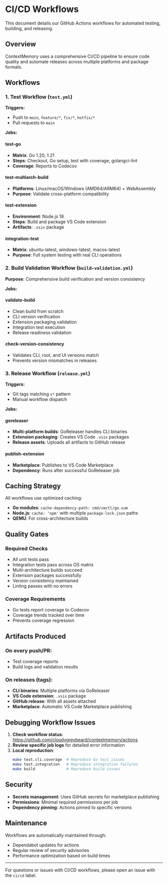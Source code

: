 # CI/CD Workflows

This document details our GitHub Actions workflows for automated testing, building, and releasing.

## Overview

ContextMemory uses a comprehensive CI/CD pipeline to ensure code quality and automate releases across multiple platforms and package formats.

## Workflows

### 1. Test Workflow (`test.yml`)

**Triggers:**
- Push to `main`, `feature/*`, `fix/*`, `hotfix/*`
- Pull requests to `main`

**Jobs:**

#### test-go
- **Matrix**: Go 1.20, 1.21
- **Steps**: Checkout, Go setup, test with coverage, golangci-lint
- **Coverage**: Reports to Codecov

#### test-multiarch-build  
- **Platforms**: Linux/macOS/Windows (AMD64/ARM64) + WebAssembly
- **Purpose**: Validate cross-platform compatibility

#### test-extension
- **Environment**: Node.js 18
- **Steps**: Build and package VS Code extension
- **Artifacts**: `.vsix` package

#### integration-test
- **Matrix**: ubuntu-latest, windows-latest, macos-latest
- **Purpose**: Full system testing with real CLI operations

### 2. Build Validation Workflow (`build-validation.yml`)

**Purpose**: Comprehensive build verification and version consistency

**Jobs:**

#### validate-build
- Clean build from scratch
- CLI version verification
- Extension packaging validation
- Integration test execution
- Release readiness validation

#### check-version-consistency
- Validates CLI, root, and UI versions match
- Prevents version mismatches in releases

### 3. Release Workflow (`release.yml`)

**Triggers:**
- Git tags matching `v*` pattern
- Manual workflow dispatch

**Jobs:**

#### goreleaser
- **Multi-platform builds**: GoReleaser handles CLI binaries
- **Extension packaging**: Creates VS Code `.vsix` packages
- **Release assets**: Uploads all artifacts to GitHub release

#### publish-extension
- **Marketplace**: Publishes to VS Code Marketplace
- **Dependency**: Runs after successful GoReleaser job

## Caching Strategy

All workflows use optimized caching:

- **Go modules**: `cache-dependency-path: cmd/cmctl/go.sum`
- **Node.js**: `cache: 'npm'` with multiple `package-lock.json` paths
- **QEMU**: For cross-architecture builds

## Quality Gates

### Required Checks
- All unit tests pass
- Integration tests pass across OS matrix
- Multi-architecture builds succeed
- Extension packages successfully
- Version consistency maintained
- Linting passes with no errors

### Coverage Requirements
- Go tests report coverage to Codecov
- Coverage trends tracked over time
- Prevents coverage regression

## Artifacts Produced

### On every push/PR:
- Test coverage reports
- Build logs and validation results

### On releases (tags):
- **CLI binaries**: Multiple platforms via GoReleaser
- **VS Code extension**: `.vsix` package
- **GitHub release**: With all assets attached
- **Marketplace**: Automatic VS Code Marketplace publishing

## Debugging Workflow Issues

1. **Check workflow status**: https://github.com/cloudygreybeard/contextmemory/actions
2. **Review specific job logs** for detailed error information
3. **Local reproduction**:
   ```bash
   make test.cli.coverage  # Reproduce Go test issues
   make test.integration   # Reproduce integration failures
   make build              # Reproduce build issues
   ```

## Security

- **Secrets management**: Uses GitHub secrets for marketplace publishing
- **Permissions**: Minimal required permissions per job
- **Dependency pinning**: Actions pinned to specific versions

## Maintenance

Workflows are automatically maintained through:
- Dependabot updates for actions
- Regular review of security advisories
- Performance optimization based on build times

---

For questions or issues with CI/CD workflows, please open an issue with the `ci/cd` label.
